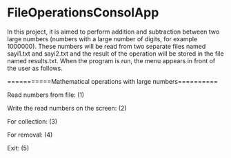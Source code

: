 # FileOperationsConsolApp
In this project, it is aimed to perform addition and subtraction between two large numbers (numbers with a large number of digits, for example 1000000). These numbers will be read from two separate files named sayi1.txt and sayi2.txt and the result of the operation will be stored in the file named results.txt. When the program is run, the menu appears in front of the user as follows.

===========Mathematical operations with large numbers==========

Read numbers from file: (1)

Write the read numbers on the screen: (2)

For collection: (3)

For removal: (4)

Exit: (5)

